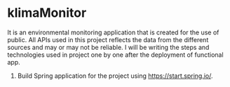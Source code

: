 # klimaMonitor
It is an environmental monitoring application that is created for the use of public. All APIs used in this project reflects the data from the different sources and may or may not be reliable. I will be writing the steps and technologies used in project one by one after the deployment of functional app. 

1) Build Spring application for the project using https://start.spring.io/.
